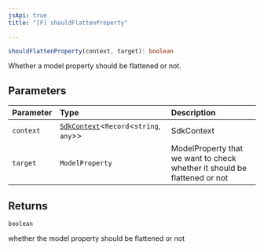 ```yaml
---
jsApi: true
title: "[F] shouldFlattenProperty"

---
```

```ts
shouldFlattenProperty(context, target): boolean
```

Whether a model property should be flattened or not.

## Parameters

| Parameter | Type | Description |
| :------ | :------ | :------ |
| `context` | [`SdkContext`](../interfaces/SdkContext.md)<`Record`<`string`, `any`\>\> | SdkContext |
| `target` | `ModelProperty` | ModelProperty that we want to check whether it should be flattened or not |

## Returns

`boolean`

whether the model property should be flattened or not
